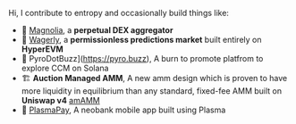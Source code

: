 Hi, I contribute to entropy and occasionally build things like:

- 🌸 [Magnolia](https://project-magnolia.vercel.app/), a **perpetual DEX aggregator** 
- 🔮 [Wagerly](https://github.com/ChinmayGopal931/wagerly), a **permissionless predictions market** built entirely on **HyperEVM** 
- 🐝 PyroDotBuzz](https://pyro.buzz), A burn to promote platfrom to explore CCM on Solana 
- 🏗️ **Auction Managed AMM**, A new amm design which is proven to have more liquidity in equilibrium than any standard, fixed-fee AMM built on **Uniswap v4** [amAMM](https://github.com/Uniswap-Hook-Incubation-1st-Cohort-2024/am-amm)
- 📱 [PlasmaPay](https://www.plasmapay.app/), A neobank mobile app built using Plasma  
